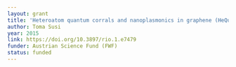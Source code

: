 ```yaml
---
layout: grant
title: 'Heteroatom quantum corrals and nanoplasmonics in graphene (HeQuCoG)'
author: Toma Susi
year: 2015
link: https://doi.org/10.3897/rio.1.e7479
funder: Austrian Science Fund (FWF)
status: funded
---
```

